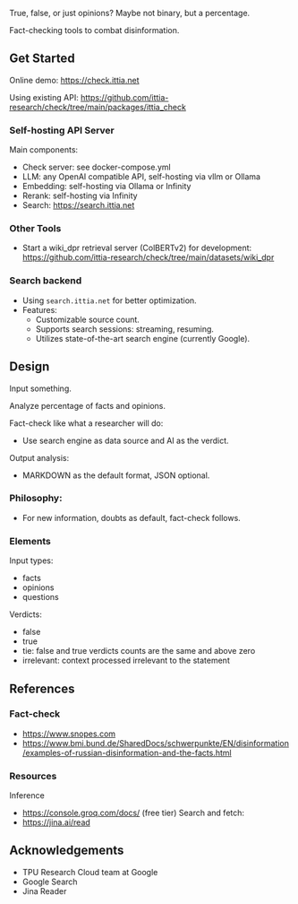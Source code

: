True, false, or just opinions? Maybe not binary, but a percentage.

Fact-checking tools to combat disinformation.

## Get Started
Online demo: https://check.ittia.net

Using existing API: https://github.com/ittia-research/check/tree/main/packages/ittia_check

### Self-hosting API Server
Main components:
  - Check server: see docker-compose.yml
  - LLM: any OpenAI compatible API, self-hosting via vllm or Ollama
  - Embedding: self-hosting via Ollama or Infinity
  - Rerank: self-hosting via Infinity
  - Search: https://search.ittia.net

### Other Tools
- Start a wiki_dpr retrieval server (ColBERTv2) for development: https://github.com/ittia-research/check/tree/main/datasets/wiki_dpr

### Search backend
- Using `search.ittia.net` for better optimization.
- Features:
  - Customizable source count.
  - Supports search sessions: streaming, resuming.
  - Utilizes state-of-the-art search engine (currently Google).

## Design
Input something.

Analyze percentage of facts and opinions.

Fact-check like what a researcher will do:
  * Use search engine as data source and AI as the verdict.

Output analysis:
  * MARKDOWN as the default format, JSON optional. 

### Philosophy:
- For new information, doubts as default, fact-check follows.

### Elements
Input types:
- facts
- opinions
- questions

Verdicts:
- false
- true
- tie: false and true verdicts counts are the same and above zero
- irrelevant: context processed irrelevant to the statement

## References
### Fact-check
- https://www.snopes.com
- https://www.bmi.bund.de/SharedDocs/schwerpunkte/EN/disinformation/examples-of-russian-disinformation-and-the-facts.html

### Resources
Inference
  - https://console.groq.com/docs/ (free tier)
Search and fetch:
  - https://jina.ai/read

## Acknowledgements
- TPU Research Cloud team at Google
- Google Search
- Jina Reader
